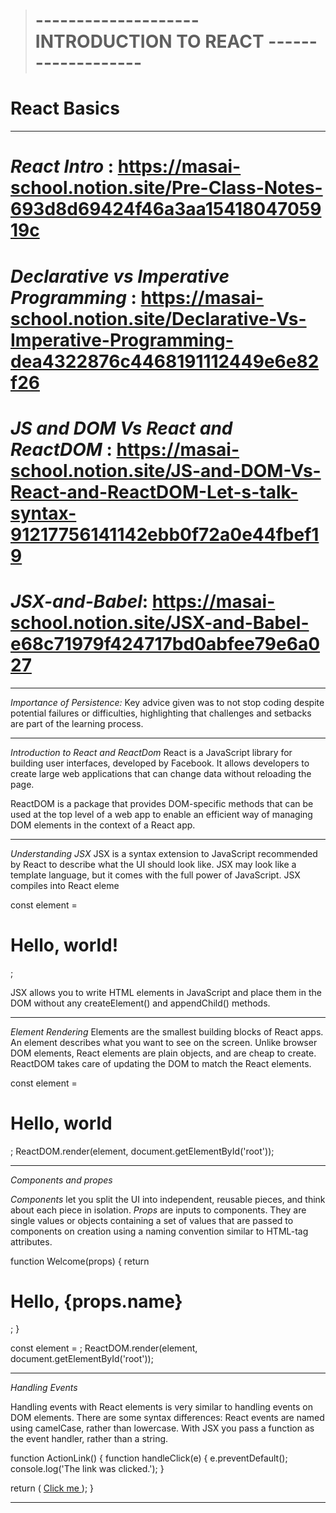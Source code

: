 ># -------------------- INTRODUCTION TO REACT -------------------

# React Basics


-------------------------------------------------------------------------------------------------------
# *React Intro* : https://masai-school.notion.site/Pre-Class-Notes-693d8d69424f46a3aa1541804705919c
# *Declarative vs Imperative Programming* :  https://masai-school.notion.site/Declarative-Vs-Imperative-Programming-dea4322876c4468191112449e6e82f26
# *JS and DOM Vs React and ReactDOM* : https://masai-school.notion.site/JS-and-DOM-Vs-React-and-ReactDOM-Let-s-talk-syntax-91217756141142ebb0f72a0e44fbef19
# *JSX-and-Babel*: https://masai-school.notion.site/JSX-and-Babel-e68c71979f424717bd0abfee79e6a027
-------------------------------------------------------------------------------------------------------

*Importance of Persistence:*
Key advice given was to not stop coding despite potential failures or difficulties, highlighting that challenges and setbacks are part of the learning process.


-------------------------------------------------------------------------------------------
*Introduction to React and ReactDom*
React is a JavaScript library for building user interfaces, developed by Facebook. It allows developers to create large web applications that can change data without reloading the page. 

ReactDOM is a package that provides DOM-specific methods that can be used at the top level of a web app to enable an efficient way of managing DOM elements in the context of a React app.

-------------------------------------------------------------------------------------------

*Understanding JSX*
JSX is a syntax extension to JavaScript recommended by React to describe what the UI should look like. JSX may look like a template language, but it comes with the full power of JavaScript. JSX compiles into React eleme

const element = <h1>Hello, world!</h1>;

JSX allows you to write HTML elements in JavaScript and place them in the DOM without any createElement() and appendChild() methods.

-------------------------------------------------------------------------------------------

*Element Rendering*
Elements are the smallest building blocks of React apps. An element describes what you want to see on the screen. Unlike browser DOM elements, React elements are plain objects, and are cheap to create. ReactDOM takes care of updating the DOM to match the React elements.

const element = <h1>Hello, world</h1>;
ReactDOM.render(element, document.getElementById('root'));

-------------------------------------------------------------------------------------------

*Components and propes*

*Components* let you split the UI into independent, reusable pieces, and think about each piece in isolation. 
*Props* are inputs to components. They are single values or objects containing a set of values that are passed to components on creation using a naming convention similar to HTML-tag attributes.


function Welcome(props) {
  return <h1>Hello, {props.name}</h1>;
}

const element = <Welcome name="Susheel" />;
ReactDOM.render(element, document.getElementById('root'));

-------------------------------------------------------------------------------------------

*Handling Events*

Handling events with React elements is very similar to handling events on DOM elements. There are some syntax differences: React events are named using camelCase, rather than lowercase. With JSX you pass a function as the event handler, rather than a string.

function ActionLink() {
  function handleClick(e) {
    e.preventDefault();
    console.log('The link was clicked.');
  }

  return (
    <a href="#" onClick={handleClick}>
      Click me
    </a>
  );
}

-------------------------------------------------------------------------------------------

